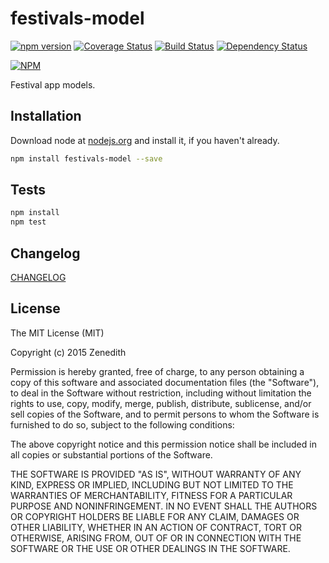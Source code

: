 # festivals-model
[![npm version](https://badge.fury.io/js/festivals-model.svg)](http://badge.fury.io/js/festivals-model)
[![Coverage Status](https://coveralls.io/repos/festivals-platform/npm-festivals-model/badge.svg?branch=master)](https://coveralls.io/r/festivals-platform/npm-festivals-model?branch=master)
[![Build Status](https://travis-ci.org/festivals-platform/npm-festivals-model.svg?branch=master)](https://travis-ci.org/festivals-platform/npm-festivals-model)
[![Dependency Status](https://david-dm.org/festivals-platform/npm-festivals-model.svg)](https://david-dm.org/festivals-platform/npm-festivals-model)

[![NPM](https://nodei.co/npm/festivals-model.png?downloads=true&downloadRank=true&stars=true)](https://nodei.co/npm/festivals-model/)

Festival app models.

## Installation

Download node at [nodejs.org](http://nodejs.org) and install it, if you haven't already.

```sh
npm install festivals-model --save
```


## Tests

```sh
npm install
npm test
```


## Changelog

[CHANGELOG](CHANGELOG.md)


## License
The MIT License (MIT)

Copyright (c) 2015 Zenedith

Permission is hereby granted, free of charge, to any person obtaining a copy
of this software and associated documentation files (the "Software"), to deal
in the Software without restriction, including without limitation the rights
to use, copy, modify, merge, publish, distribute, sublicense, and/or sell
copies of the Software, and to permit persons to whom the Software is
furnished to do so, subject to the following conditions:

The above copyright notice and this permission notice shall be included in all
copies or substantial portions of the Software.

THE SOFTWARE IS PROVIDED "AS IS", WITHOUT WARRANTY OF ANY KIND, EXPRESS OR
IMPLIED, INCLUDING BUT NOT LIMITED TO THE WARRANTIES OF MERCHANTABILITY,
FITNESS FOR A PARTICULAR PURPOSE AND NONINFRINGEMENT. IN NO EVENT SHALL THE
AUTHORS OR COPYRIGHT HOLDERS BE LIABLE FOR ANY CLAIM, DAMAGES OR OTHER
LIABILITY, WHETHER IN AN ACTION OF CONTRACT, TORT OR OTHERWISE, ARISING FROM,
OUT OF OR IN CONNECTION WITH THE SOFTWARE OR THE USE OR OTHER DEALINGS IN THE
SOFTWARE.